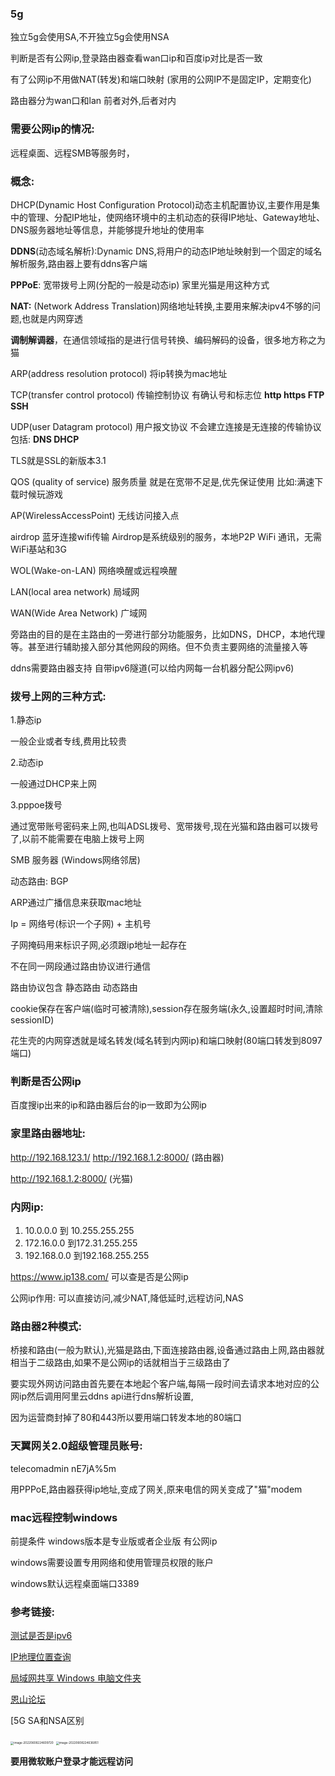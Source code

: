 ### 5g

独立5g会使用SA,不开独立5g会使用NSA



判断是否有公网ip,登录路由器查看wan口ip和百度ip对比是否一致

有了公网ip不用做NAT(转发)和端口映射 (家用的公网IP不是固定IP，定期变化)

路由器分为wan口和lan 前者对外,后者对内

### 需要公网ip的情况:

远程桌面、远程SMB等服务时，

### 概念:

DHCP(Dynamic Host Configuration Protocol)动态主机配置协议,主要作用是集中的管理、分配IP地址，使网络环境中的主机动态的获得IP地址、Gateway地址、DNS服务器地址等信息，并能够提升地址的使用率

**DDNS**(动态域名解析):Dynamic DNS,将用户的动态IP地址映射到一个固定的域名解析服务,路由器上要有ddns客户端

**PPPoE**: 宽带拨号上网(分配的一般是动态ip) 家里光猫是用这种方式

**NAT:**   (Network Address Translation)网络地址转换,主要用来解决ipv4不够的问题,也就是内网穿透

**调制解调器**，在通信领域指的是进行信号转换、编码解码的设备，很多地方称之为猫

ARP(address resolution protocol)  将ip转换为mac地址

TCP(transfer control protocol) 传输控制协议  有确认号和标志位 **http https FTP SSH** 

UDP(user Datagram protocol) 用户报文协议  不会建立连接是无连接的传输协议 包括: **DNS DHCP**

TLS就是SSL的新版本3.1

QOS (quality of service) 服务质量 就是在宽带不足是,优先保证使用 比如:满速下载时候玩游戏

AP(WirelessAccessPoint)  无线访问接入点

airdrop 蓝牙连接wifi传输   Airdrop是系统级别的服务，本地P2P WiFi 通讯，无需WiFi基站和3G

WOL(Wake-on-LAN) 网络唤醒或远程唤醒

LAN(local area network)  局域网

WAN(Wide Area Network)  广域网

旁路由的目的是在主路由的一旁进行部分功能服务，比如DNS，DHCP，本地代理等。甚至进行辅助接入部分其他网段的网络。但不负责主要网络的流量接入等



ddns需要路由器支持 自带ipv6隧道(可以给内网每一台机器分配公网ipv6)



### 拨号上网的三种方式:

1.静态ip

一般企业或者专线,费用比较贵

2.动态ip

一般通过DHCP来上网

3.pppoe拨号

通过宽带账号密码来上网,也叫ADSL拨号、宽带拨号,现在光猫和路由器可以拨号了,以前不能需要在电脑上拨号上网







SMB 服务器 (Windows网络邻居)



动态路由: BGP

ARP通过广播信息来获取mac地址

Ip = 网络号(标识一个子网) + 主机号

子网掩码用来标识子网,必须跟ip地址一起存在



不在同一网段通过路由协议进行通信

路由协议包含 静态路由  动态路由



cookie保存在客户端(临时可被清除),session存在服务端(永久,设置超时时间,清除sessionID)

花生壳的内网穿透就是域名转发(域名转到内网ip)和端口映射(80端口转发到8097端口)



### 判断是否公网ip

百度搜ip出来的ip和路由器后台的ip一致即为公网ip



### 家里路由器地址:

http://192.168.123.1/    http://192.168.1.2:8000/  (路由器)

http://192.168.1.2:8000/  (光猫)



### 内网ip:

1. 10.0.0.0 到 10.255.255.255
2. 172.16.0.0 到172.31.255.255
3. 192.168.0.0 到192.168.255.255



https://www.ip138.com/ 可以查是否是公网ip



公网ip作用:  可以直接访问,减少NAT,降低延时,远程访问,NAS

### 路由器2种模式:

桥接和路由(一般为默认),光猫是路由,下面连接路由器,设备通过路由上网,路由器就相当于二级路由,如果不是公网ip的话就相当于三级路由了



要实现外网访问路由首先要在本地起个客户端,每隔一段时间去请求本地对应的公网ip然后调用阿里云ddns api进行dns解析设置,

因为运营商封掉了80和443所以要用端口转发本地的80端口



### 天翼网关2.0超级管理员账号:

telecomadmin      nE7jA%5m



用PPPoE,路由器获得ip地址,变成了网关,原来电信的网关变成了"猫"modem



### mac远程控制windows

前提条件   windows版本是专业版或者企业版  有公网ip  

windows需要设置专用网络和使用管理员权限的账户

windows默认远程桌面端口3389

### 参考链接:

[测试是否是ipv6](http://test-ipv6.com/)

[IP地理位置查询](https://ipstack.com/)

[局域网共享 Windows 电脑文件夹](https://zhuanlan.zhihu.com/p/43391739)

[恩山论坛](https://www.right.com.cn/forum/)

[5G SA和NSA区别



<img src="http://image.zhuyuanzheng1.top/image-20220608224609720.png" alt="image-20220608224609720" style="zoom:33%;" />





<img src="http://image.zhuyuanzheng1.top/image-20220608224636851.png" alt="image-20220608224636851" style="zoom:33%;" />



**要用微软账户登录才能远程访问**






